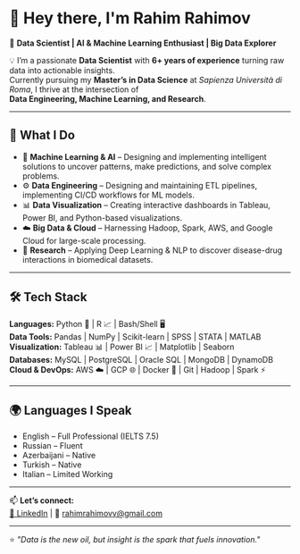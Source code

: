 # 👋 Hey there, I'm Rahim Rahimov

🎯 **Data Scientist | AI & Machine Learning Enthusiast | Big Data Explorer**  

💡 I’m a passionate **Data Scientist** with **6+ years of experience** turning raw data into actionable insights.  
Currently pursuing my **Master’s in Data Science** at *Sapienza Università di Roma*, I thrive at the intersection of  
**Data Engineering, Machine Learning, and Research**.  

---

## 🚀 What I Do

- 🤖 **Machine Learning & AI** – Designing and implementing intelligent solutions to uncover patterns, make predictions, and solve complex problems.  
- ⚙️ **Data Engineering** – Designing and maintaining ETL pipelines, implementing CI/CD workflows for ML models.  
- 📊 **Data Visualization** – Creating interactive dashboards in Tableau, Power BI, and Python-based visualizations.  
- ☁️ **Big Data & Cloud** – Harnessing Hadoop, Spark, AWS, and Google Cloud for large-scale processing.  
- 🧪 **Research** – Applying Deep Learning & NLP to discover disease-drug interactions in biomedical datasets.

---

## 🛠 Tech Stack

**Languages:** Python 🐍 | R 📈 | Bash/Shell 🖥️  
**Data Tools:** Pandas | NumPy | Scikit-learn | SPSS | STATA | MATLAB  
**Visualization:** Tableau 📊 | Power BI 📈 | Matplotlib | Seaborn  
**Databases:** MySQL | PostgreSQL | Oracle SQL | MongoDB | DynamoDB  
**Cloud & DevOps:** AWS ☁️ | GCP 🌐 | Docker 🐳 | Git | Hadoop | Spark ⚡  

---

## 🌍 Languages I Speak
- English – Full Professional (IELTS 7.5)  
- Russian – Fluent  
- Azerbaijani – Native  
- Turkish – Native  
- Italian – Limited Working  

---

📫 **Let’s connect:**  
[💼 LinkedIn](http://www.linkedin.com/in/rahimrahimovv) | 📧 rahimrahimovv@gmail.com  

---
⭐ *"Data is the new oil, but insight is the spark that fuels innovation."*

